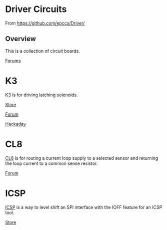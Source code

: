 # Driver Circuits

From <https://github.com/epccs/Driver/>

## Overview

This is a collection of  circuit boards. 

[Forums](http://rpubus.org/bb/viewforum.php?f=9)

# K3

[K3] is for driving latching solenoids. 

[K3]: ./K3

[Store](https://www.tindie.com/products/ron-sutherland/k3-a-latching-solenoid-driver-board/)

[Forum](http://rpubus.org/bb/viewforum.php?f=15)

[Hackaday](https://hackaday.io/project/17080-k3)

# CL8

[CL8] is for routing a current loop supply to a selected sensor and returning the loop current to a common sense resistor.

[CL8]: ./CL8

[Forum](http://rpubus.org/bb/viewforum.php?f=16)

# ICSP

[ICSP] is a way to level shift an SPI interface with the IOFF feature for an ICSP tool.

[ICSP]: ./ICSP

[Store](https://www.tindie.com/products/ron-sutherland/icsp-a-board-for-spi-level-shift-with-ioff/)
